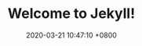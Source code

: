 ---
layout: post
title:  "Welcome to Jekyll!"
date:   2020-03-21 10:47:10 +0800
categories: dart
---